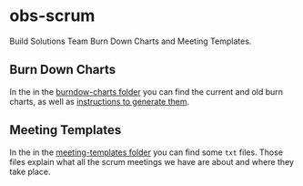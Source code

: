# obs-scrum

Build Solutions Team Burn Down Charts and Meeting Templates.

## Burn Down Charts

In the in the [burndow-charts folder](https://github.com/openSUSE/obs-scrum/tree/master/burndow-charts) you can find the current and old burn charts, as well as [instructions to generate them](https://github.com/openSUSE/obs-scrum/tree/master/burndow-charts).

## Meeting Templates

In the in the [meeting-templates folder](https://github.com/openSUSE/obs-scrum/tree/master/meeting-templates) you can find some `txt` files. Those files explain what all the scrum meetings we have are about and where they take place.